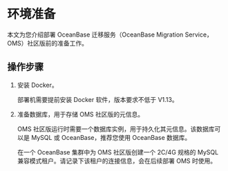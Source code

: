 # 环境准备

本文为您介绍部署 OceanBase 迁移服务（OceanBase Migration Service，OMS）社区版前的准备工作。

## 操作步骤

1. 安装 Docker。

   部署机需要提前安装 Docker 软件，版本要求不低于 V1.13。
   

2. 准备数据库，用于存储 OMS 社区版的元信息。

   OMS 社区版运行时需要一个数据库实例，用于持久化其元信息。该数据库可以是 MySQL 或 OceanBase，推荐您使用 OceanBase 数据库。

   在一个 OceanBase 集群中为 OMS 社区版创建一个 2C/4G 规格的 MySQL 兼容模式租户。请记录下该租户的连接信息，会在后续部署 OMS 时使用。
   




